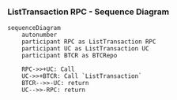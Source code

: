 ### ListTransaction RPC - Sequence Diagram

```mermaid
sequenceDiagram
	autonumber
	participant RPC as ListTransaction RPC
	participant UC as ListTransaction UC
	participant BTCR as BTCRepo

	RPC->>+UC: Call
	UC->>+BTCR: Call `ListTransaction`
	BTCR-->>-UC: return
	UC-->>-RPC: return
```

